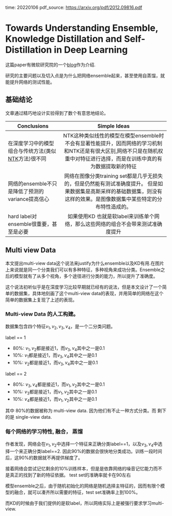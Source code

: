 time: 20220106
pdf_source: https://arxiv.org/pdf/2012.09816.pdf

# Towards Understanding Ensemble, Knowledge Distillation and Self-Distillation in Deep Learning 

这篇paper有微软研究院的一个[blog](https://www.microsoft.com/en-us/research/blog/three-mysteries-in-deep-learning-ensemble-knowledge-distillation-and-self-distillation/)作为介绍.

研究的主要问题以及切入点是为什么把网络ensemble起来，甚至使用自蒸馏，就能提升网络的测试性能。

## 基础结论

文章通过精巧地设计实验得到了数个有意思地结论。

| Conclusions         | Simple Ideas | 
| --------------- | :------: |
| 在深度学习中的模型组合与传统方法(类似[NTK]方法)很不同          |  NTK这种类似线性的模型在模型ensemble时不会有显著性能提升，因而网络的学习机制和NTK还是有很大区别,网络不只是在随机权重中对特征进行选择，而是在训练中真的有为数据提取新的特征   |
| 网络的ensemble不只是降低了预测的variance提高信心 | 网络在图像分类training set都是几乎无损失的，但是仍然能有测试准确度提升。 但是如果数据集是高斯采样的基础数据集，则没有这样的效果。是图像数据集中某些特定的分布特性造成的。|
| hard label对ensemble很重要，甚至是必要 | 如果使用KD 也就是软label来训练单个网络，那么这些网络的组合不会带来测试准确度提升| 

## Multi view Data
本文提出multi-view data这个说法来justify为什么ensemble以及KD有用.在图片上来说就是同一个分类我们可以有多种特征，多种视角来成功分类。Ensemble之后的模型就有了从多个视角，多个途径进行分类的能力，所以提升了准确度。

这个说法初听似乎是在深度学习比较早期就已经有的说法，但是本文设计了一个简单的数据集，具体地刻画了这个multi-view data的表现，并用简单的网络在这个简单的数据集上复现了上述的表现。

### Multi-view Data 的人工构建。
数据集包含四个特征$v_1, v_2, v_3, v_4$，是一个二分类问题。

label == 1
- 80%: $v_1, v_2$都是接近1，而$v_3, v_4$其中之一是0.1
- 10%: $v_1$都是接近1，而$v_3, v_4$其中之一是0.1
- 10%: $v_2$都是接近1，而$v_3, v_4$其中之一是0.1

label == 2
- 80%: $v_3, v_4$都是接近1，而$v_1, v_2$其中之一是0.1
- 10%: $v_3$都是接近1，而$v_1, v_2$其中之一是0.1
- 10%: $v_4$都是接近1，而$v_1, v_2$其中之一是0.1

其中 80%的数据被称为 multi-view data. 因为他们有不止一种方式分类。而 剩下的是 single-view data.

### 每个网络的学习特性, 融合， 蒸馏
作者发现，网络会在$v_1, v_2$中选择一个特征来正确分类label==1，以及$v_3, v_4$中选择一个来正确分类label==2. 因此90%的数据会很快地分类成功。训练一段时间后，这90%的数据就不再提供梯度了。

接着网络会尝试记忆剩余的10%训练样本，但是是依靠网络的噪音记忆能力而不是真正的找到了新的特征依据。 test set的准确率就卡在90左右

模型ensemble之后，由于随机初始化的网络是随机选择主特征的，因而有限个模型的融合，就可以凑齐所以需要的特征，test set准确率上到100%。

而KD的时候由于我们提供的是软label，所以网络实际上是被强行要求学习multi-view.



[NTK]:NTK.md
